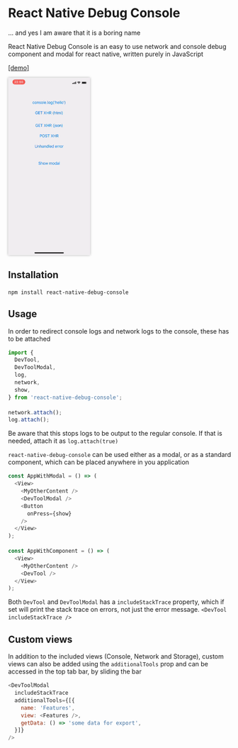 # React Native Debug Console

... and yes I am aware that it is a boring name

React Native Debug Console is an easy to use network and console debug component and modal for react native, written purely in JavaScript

[[demo]](https://snack.expo.io/@mortenolsen/react-native-debug-console)

<img src="docs/assets/screen.gif" height="400" style="box-shadow: 0 0 5px rgba(0,0,0,.3);" />

## Installation

```
npm install react-native-debug-console
```

## Usage

In order to redirect console logs and network logs to the console, these has to be attached

```javascript
import {
  DevTool,
  DevToolModal,
  log,
  network,
  show,
} from 'react-native-debug-console';

network.attach();
log.attach();

```

Be aware that this stops logs to be output to the regular console.
If that is needed, attach it as `log.attach(true)`

`react-native-debug-console` can be used either as a modal, or as a standard component, which can be placed anywhere in you application

```javascript
const AppWithModal = () => (
  <View>
    <MyOtherContent />
    <DevToolModal />
    <Button
      onPress={show}
    />
  </View>
);

const AppWithComponent = () => (
  <View>
    <MyOtherContent />
    <DevTool />
  </View>
);
```

Both `DevTool` and `DevToolModal` has a `includeStackTrace` property, which if set will print the stack trace on errors, not just the error message. `<DevTool includeStackTrace />`

## Custom views
In addition to the included views (Console, Network and Storage), custom views can also be added using the `additionalTools` prop and can be accessed in the top tab bar, by sliding the bar

```javascript
<DevToolModal
  includeStackTrace
  additionalTools={[{
    name: 'Features',
    view: <Features />,
    getData: () => 'some data for export',
  }]}
/>
```

